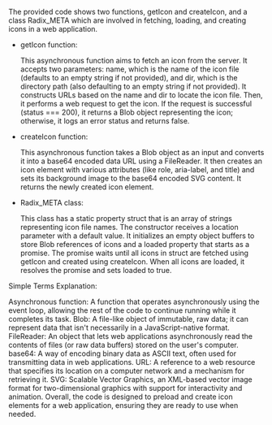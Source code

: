 The provided code shows two functions, getIcon and createIcon, and a class Radix_META which are involved in fetching, loading, and creating icons in a web application.

- getIcon function:

  This asynchronous function aims to fetch an icon from the server. It accepts two parameters: name, which is the name of the icon file (defaults to an empty string if not provided), and dir, which is the directory path (also defaulting to an empty string if not provided). It constructs URLs based on the name and dir to locate the icon file. Then, it performs a web request to get the icon. If the request is successful (status === 200), it returns a Blob object representing the icon; otherwise, it logs an error status and returns false.

- createIcon function:

  This asynchronous function takes a Blob object as an input and converts it into a base64 encoded data URL using a FileReader. It then creates an icon element with various attributes (like role, aria-label, and title) and sets its background image to the base64 encoded SVG content. It returns the newly created icon element.

- Radix_META class:

  This class has a static property struct that is an array of strings representing icon file names. The constructor receives a location parameter with a default value. It initializes an empty object buffers to store Blob references of icons and a loaded property that starts as a promise. The promise waits until all icons in struct are fetched using getIcon and created using createIcon. When all icons are loaded, it resolves the promise and sets loaded to true.

Simple Terms Explanation:

Asynchronous function: A function that operates asynchronously using the event loop, allowing the rest of the code to continue running while it completes its task.
Blob: A file-like object of immutable, raw data; it can represent data that isn't necessarily in a JavaScript-native format.
FileReader: An object that lets web applications asynchronously read the contents of files (or raw data buffers) stored on the user's computer.
base64: A way of encoding binary data as ASCII text, often used for transmitting data in web applications.
URL: A reference to a web resource that specifies its location on a computer network and a mechanism for retrieving it.
SVG: Scalable Vector Graphics, an XML-based vector image format for two-dimensional graphics with support for interactivity and animation.
Overall, the code is designed to preload and create icon elements for a web application, ensuring they are ready to use when needed.